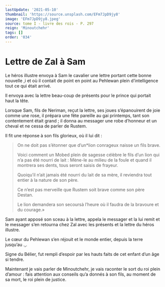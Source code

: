 ```yaml
---
lastUpdate: '2021-05-10'
thumbnail: 'https://source.unsplash.com/EFm7JpD9jy8'
image: 'EFm7JpD9jy8.jpeg'
source: tome I - livre des rois - P. 297
reign: 'Minoutchehr'
tags: []
order: '034'
---
```


# Lettre de Zal à Sam

Le héros illustre envoya à Sam le cavalier une lettre portant cette bonne nouvelle ,i et où il contait de point en point au Pehlewan plein d’intelligence tout ce qui était arrivé.

Il envoya avec la lettre beau-coup de présents pour le prince qui portait haut la tête.

Lorsque Sam, fils de Neriman, reçut la lettre, ses joues s’épanouirent de joie comme une rose, il prépara une fête pareille au gai printemps, tant son contentement était grand ; il donna au messager une robe d’honneur et un cheval et ne cessa de parler de Rustem.

Il fit une réponse à son fils glorieux, où il lui dit :

> On ne doit pas s’étonner que d’un\*lion conrageux naisse un fils brave.
>
> Voici comment un Mobed plein de sagesse célèbre le fils d’un lion qui n’a pas été nourri de lait : Mène-le au milieu de la foule et quand il montrera ses dents, tous seront saisis de frayeur.
>
> Quoiqu’il n’ait jamais été nourri du lait de sa mère, il reviendra tout entier à la nature de son père.
>
> Ce n’est pas merveille que Rustem soit brave comme son père Destan.
>
> Le lion demandera son secoursà l’heure où il faudra de la bravoure et du courage.»

Sam ayant apposé son sceau à la lettre, appela le messager et la lui remit et le messager s’en retourna chez Zal avec les présents et la lettre du héros illustre.

Le cœur du Pehlewan s’en réjouit et le monde entier, depuis la terre jusqu’au
.,.

Signe du Bélier, fut rempli d’espoir par les hauts faits de cet enfant d’un âge si tendre.

Maintenant je vais parler de Minoutchehr, je vais raconter le sort du roi plein d’amour : fais attention aux conseils qu’a donnés à son fils, au moment de sa mort, le roi plein de justice.
